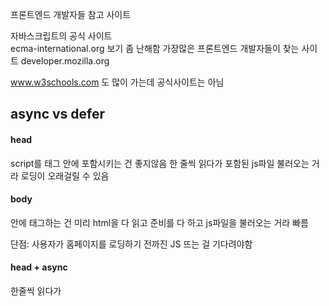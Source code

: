 
프론트엔드 개발자들 참고 사이트

자바스크립트의 공식 사이트  
ecma-international.org
보기 좀 난해함
가장많은 프론트엔드 개발자들이 찾는 사이트
developer.mozilla.org

www.w3schools.com
도 많이 가는데 공식사이트는 아님


## async vs defer

#### head
script를 <head> 태그 안에 포함시키는 건 좋지않음
한 줄씩 읽다가 포함된 js파일 불러오는 거라 로딩이 오래걸릴 수 있음

#### body
<body>안에 태그하는 건 미리 html을 다 읽고 준비를 다 하고 js파일을 불러오는 거라 빠름

단점: 사용자가 홈페이지를 로딩하기 전까진 JS 뜨는 걸 기다려야함

#### head + async 

한줄씩 읽다가 <script> 부분을 만나면 얜 병렬처리로 해놓고 서버에서 js를 다 다운받으면 그때 재생됨
ㄴ 다운로드 받는 시간을 절약할 수 있음
html 요소가 아직 정의되지 않은 경우도 있고 html을 로딩하는 동안 js를 실행하려고 언제든지 멈출 수 있으므로

사용자가  페이지를 보는데 시간이 걸릴 수 있는 단점이 있음

#### head + defer 

한줄씩 읽다가 <script>를 만나면 다운받자는 명령만 내려놓고 마저 html을 읽어내려간다/. 그리고 마지막에 다운받은 자바스크립트를 실행한다



### 'use stirct';

순수 자바스크립트를 이용할땐 상단에 이걸 써놓는게 좋다
이걸 선언해주면 ECMAScript5에 맞지않는 문법들을 걸러줌
ex) a=6;
을 할 경우 선언되지 않았다고 뜬다 let a;를 위에 선언해주면 문제가 없다고 뜸
실행속도도 올라감.
